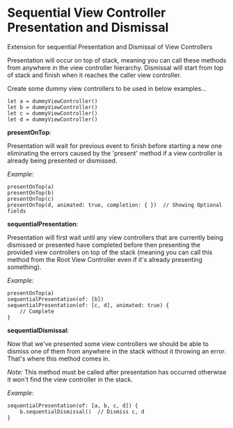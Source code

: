 # Sequential View Controller Presentation and Dismissal
Extension for sequential Presentation and Dismissal of View Controllers

Presentation will occur on top of stack, meaning you can call these methods from anywhere in the view controller hierarchy. Dismissal will start from top of stack and finish when it reaches the caller view controller.

Create some dummy view controllers to be used in below examples...
````
let a = dummyViewController()
let b = dummyViewController()
let c = dummyViewController()
let d = dummyViewController()
````

**presentOnTop**:

Presentation will wait for previous event to finish before starting a new one eliminating the errors caused by the 'present' method if a view controller is already being presented or dismissed.

*Example:*
````
presentOnTop(a)
presentOnTop(b)
presentOnTop(c)
presentOnTop(d, animated: true, completion: { })  // Showing Optional fields
````

**sequentialPresentation**:

Presentation will first wait until any view controllers that are currently being dismissed or presented have completed before then presenting the provided view controllers on top of the stack (meaning you can call this method from the Root View Controller even if it's already presenting something).

*Example:*
````
presentOnTop(a)
sequentialPresentation(of: [b])
sequentialPresentation(of: [c, d], animated: true) {
    // Complete
}
````

**sequentialDismissal**:

Now that we've presented some view controllers we should be able to dismiss one of them from anywhere in the stack without it throwing an error. That's where this method comes in. 

*Note:* This method must be called after presentation has occurred otherwise it won't find the view controller in the stack.

*Example:*
````
sequentialPresentation(of: [a, b, c, d]) {
    b.sequentialDismissal()  // Dismiss c, d
}
````
